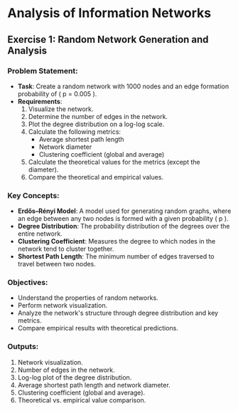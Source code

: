 # Analysis of Information Networks

## Exercise 1: Random Network Generation and Analysis

### Problem Statement:
- **Task**: Create a random network with 1000 nodes and an edge formation probability of \( p = 0.005 \).
- **Requirements**:
  1. Visualize the network.
  2. Determine the number of edges in the network.
  3. Plot the degree distribution on a log-log scale.
  4. Calculate the following metrics:
     - Average shortest path length
     - Network diameter
     - Clustering coefficient (global and average)
  5. Calculate the theoretical values for the metrics (except the diameter).
  6. Compare the theoretical and empirical values.

### Key Concepts:
- **Erdős–Rényi Model**: A model used for generating random graphs, where an edge between any two nodes is formed with a given probability \( p \).
- **Degree Distribution**: The probability distribution of the degrees over the entire network.
- **Clustering Coefficient**: Measures the degree to which nodes in the network tend to cluster together.
- **Shortest Path Length**: The minimum number of edges traversed to travel between two nodes.

### Objectives:
- Understand the properties of random networks.
- Perform network visualization.
- Analyze the network's structure through degree distribution and key metrics.
- Compare empirical results with theoretical predictions.

### Outputs:
1. Network visualization.
2. Number of edges in the network.
3. Log-log plot of the degree distribution.
4. Average shortest path length and network diameter.
5. Clustering coefficient (global and average).
6. Theoretical vs. empirical value comparison.

